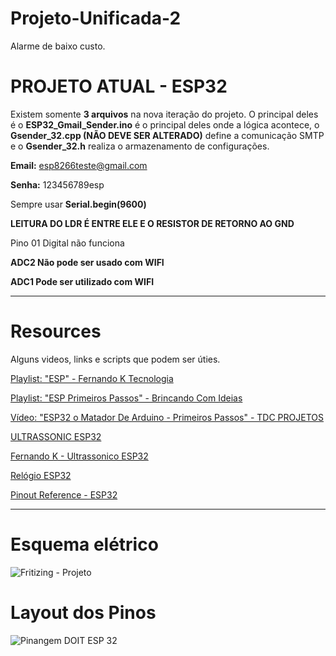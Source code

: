 # Projeto-Unificada-2
Alarme de baixo custo.

# PROJETO ATUAL - ESP32
Existem somente **3 arquivos** na nova iteração do projeto. O principal deles é o **ESP32_Gmail_Sender.ino** é o principal deles onde a lógica acontece, o **Gsender_32.cpp (NÃO DEVE SER ALTERADO)** define a comunicação SMTP e o **Gsender_32.h** realiza o armazenamento de configurações.

**Email:** esp8266teste@gmail.com

**Senha:** 123456789esp

Sempre usar **Serial.begin(9600)**

**LEITURA DO LDR É ENTRE ELE E O RESISTOR DE RETORNO AO GND**

Pino 01 Digital não funciona

**ADC2 Não pode ser usado com WIFI**

**ADC1 Pode ser utilizado com WIFI**

---


# Resources

Alguns videos, links e scripts que podem ser úties.

[Playlist: "ESP" - Fernando K Tecnologia](https://www.youtube.com/playlist?list=PL_xGnxKCyJXo65eEk9hVlwtLznNnMjB8j)

[Playlist: "ESP Primeiros Passos" - Brincando Com Ideias ](https://www.youtube.com/playlist?list=PL7CjOZ3q8fMe6DxojEFuDx4BP0qbbpKtP)

[Vídeo: "ESP32 o Matador De Arduino - Primeiros Passos" - TDC PROJETOS](https://www.youtube.com/watch?v=i6Z1Ry5moCw)

[ULTRASSONIC ESP32](https://www.instructables.com/id/Pocket-Size-Ultrasonic-Measuring-Tool-With-ESP32/)

[Fernando K - Ultrassonico ESP32](https://www.instructables.com/id/ESP32-With-Ultrasonic-Sensor/)

[Relógio ESP32](https://www.filipeflop.com/blog/relogio-com-esp32-e-oled-com-servidor-ntp/)

[Pinout Reference - ESP32](https://randomnerdtutorials.com/esp32-pinout-reference-gpios/)

---
# Esquema elétrico

![Fritizing - Projeto](https://cdn.discordapp.com/attachments/379617751360339968/565286727946600488/unknown.png)

# Layout dos Pinos

![Pinangem DOIT ESP 32](https://i1.wp.com/randomnerdtutorials.com/wp-content/uploads/2018/08/ESP32-DOIT-DEVKIT-V1-Board-Pinout-36-GPIOs-updated.jpg?ssl=1)


